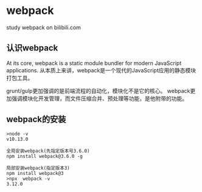 # webpack
study webpack on bilibili.com

## 认识webpack
At its core, webpack is a static module bundler for modern JavaScript applications.
从本质上来讲，webpack是一个现代的JavaScript应用的静态模块打包工具。

grunt/gulp更加强调的是前端流程的自动化，模块化不是它的核心。
webpack更加强调模块化开发管理，而文件压缩合并、预处理等功能，是他附带的功能。

## webpack的安装
```
>node -v
v10.13.0

全局安装webpack(先指定版本号3.6.0)
npm install webpack@3.6.0 -g

局部安装webpack(指定版本3)
npm install webpack@3
>npx  webpack -v
3.12.0


```



